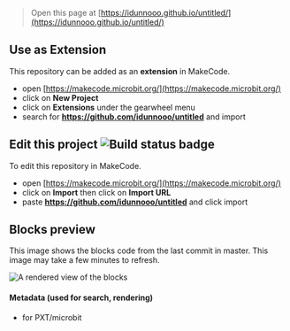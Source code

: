 
> Open this page at [https://idunnooo.github.io/untitled/](https://idunnooo.github.io/untitled/)

## Use as Extension

This repository can be added as an **extension** in MakeCode.

* open [https://makecode.microbit.org/](https://makecode.microbit.org/)
* click on **New Project**
* click on **Extensions** under the gearwheel menu
* search for **https://github.com/idunnooo/untitled** and import

## Edit this project ![Build status badge](https://github.com/idunnooo/untitled/workflows/MakeCode/badge.svg)

To edit this repository in MakeCode.

* open [https://makecode.microbit.org/](https://makecode.microbit.org/)
* click on **Import** then click on **Import URL**
* paste **https://github.com/idunnooo/untitled** and click import

## Blocks preview

This image shows the blocks code from the last commit in master.
This image may take a few minutes to refresh.

![A rendered view of the blocks](https://github.com/idunnooo/untitled/raw/master/.github/makecode/blocks.png)

#### Metadata (used for search, rendering)

* for PXT/microbit
<script src="https://makecode.com/gh-pages-embed.js"></script><script>makeCodeRender("{{ site.makecode.home_url }}", "{{ site.github.owner_name }}/{{ site.github.repository_name }}");</script>

